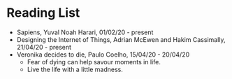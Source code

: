# Reading List

* Sapiens, Yuval Noah Harari, 01/02/20 - present
* Designing the Internet of Things, Adrian McEwen and Hakim Cassimally, 21/04/20 - present
* Veronika decides to die, Paulo Coelho, 15/04/20 - 20/04/20
  * Fear of dying can help savour moments in life.
  * Live the life with a little madness.